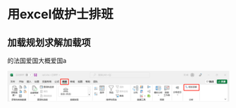 # 用excel做护士排班       
## 加载规划求解加载项            

的法国爱国大概爱国a

![](/assets/images/2022/06/opt_excel.png)     
